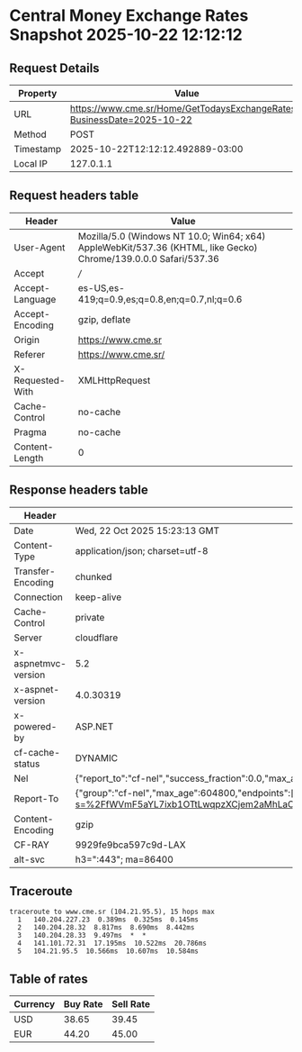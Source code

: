 # Central Money Exchange Rates Snapshot 2025-10-22 12:12:12
## Request Details

| Property | Value |
|----------|-------|
| URL | https://www.cme.sr/Home/GetTodaysExchangeRates/?BusinessDate=2025-10-22 |
| Method | POST |
| Timestamp | 2025-10-22T12:12:12.492889-03:00 |
| Local IP | 127.0.1.1 |
    
## Request headers table

| Header | Value |
|--------|-------|
| User-Agent | Mozilla/5.0 (Windows NT 10.0; Win64; x64) AppleWebKit/537.36 (KHTML, like Gecko) Chrome/139.0.0.0 Safari/537.36 |
| Accept | */* |
| Accept-Language | es-US,es-419;q=0.9,es;q=0.8,en;q=0.7,nl;q=0.6 |
| Accept-Encoding | gzip, deflate |
| Origin | https://www.cme.sr |
| Referer | https://www.cme.sr/ |
| X-Requested-With | XMLHttpRequest |
| Cache-Control | no-cache |
| Pragma | no-cache |
| Content-Length | 0 |

    
## Response headers table
| Header | Value |
|--------|-------|
| Date | Wed, 22 Oct 2025 15:23:13 GMT |
| Content-Type | application/json; charset=utf-8 |
| Transfer-Encoding | chunked |
| Connection | keep-alive |
| Cache-Control | private |
| Server | cloudflare |
| x-aspnetmvc-version | 5.2 |
| x-aspnet-version | 4.0.30319 |
| x-powered-by | ASP.NET |
| cf-cache-status | DYNAMIC |
| Nel | {"report_to":"cf-nel","success_fraction":0.0,"max_age":604800} |
| Report-To | {"group":"cf-nel","max_age":604800,"endpoints":[{"url":"https://a.nel.cloudflare.com/report/v4?s=%2FfWVmF5aYL7ixb1OTtLwqpzXCjem2aMhLaCvtciO1XvcP34uLAepFjliEMX8YZtc%2Fq6OuqFuEm1B6jcGhzVbV8zqcaGfpSJlI8M%3D"}]} |
| Content-Encoding | gzip |
| CF-RAY | 9929fe9bca597c9d-LAX |
| alt-svc | h3=":443"; ma=86400 |

## Traceroute 

```
traceroute to www.cme.sr (104.21.95.5), 15 hops max
  1   140.204.227.23  0.389ms  0.325ms  0.145ms 
  2   140.204.28.32  8.817ms  8.690ms  8.442ms 
  3   140.204.28.33  9.497ms  *  * 
  4   141.101.72.31  17.195ms  10.522ms  20.786ms 
  5   104.21.95.5  10.566ms  10.607ms  10.584ms 

```


## Table of rates

| Currency | Buy Rate | Sell Rate |
|----------|----------|-----------|
| USD | 38.65 | 39.45 |
| EUR | 44.20 | 45.00 |
